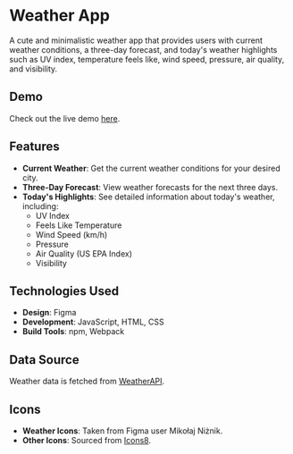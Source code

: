 # Weather App

A cute and minimalistic weather app that provides users with current weather conditions, a three-day forecast, and today's weather highlights such as UV index, temperature feels like, wind speed, pressure, air quality, and visibility.

## Demo

Check out the live demo [here](https://raw.githack.com/vasenkom/Weather-app/main/dist/index.html).

## Features

- **Current Weather**: Get the current weather conditions for your desired city.
- **Three-Day Forecast**: View weather forecasts for the next three days.
- **Today's Highlights**: See detailed information about today's weather, including:
  - UV Index
  - Feels Like Temperature
  - Wind Speed (km/h)
  - Pressure
  - Air Quality (US EPA Index)
  - Visibility

## Technologies Used

- **Design**: Figma
- **Development**: JavaScript, HTML, CSS
- **Build Tools**: npm, Webpack

## Data Source

Weather data is fetched from [WeatherAPI](https://www.weatherapi.com/).

## Icons

- **Weather Icons**: Taken from Figma user Mikołaj Niżnik.
- **Other Icons**: Sourced from [Icons8](https://icons8.com/).
